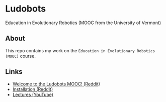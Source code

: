 # Ludobots

Education in Evolutionary Robotics (MOOC from the University of Vermont)

## About

This repo contains my work on the `Education in Evolutionary Robotics (MOOC)` course.

## Links

* [Welcome to the Ludobots MOOC! (Reddit)](https://www.reddit.com/r/ludobots/wiki/index/#welcome)
* [Installation (Reddit)](https://www.reddit.com/r/ludobots/wiki/installation/)
* [Lectures (YouTube)](https://www.youtube.com/playlist?list=PLAuiGdPEdw0iyApypcLk_xBKjLchQM-Mg)
